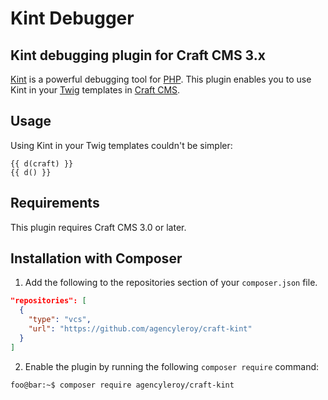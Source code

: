 # Kint Debugger
## Kint debugging plugin for Craft CMS 3.x

[Kint](https://kint-php.github.io/kint/) is a powerful debugging tool for [PHP](http://www.php.net/). This plugin enables you to use Kint in your [Twig](https://twig.symfony.com/) templates in [Craft CMS](https://craftcms.com/).

## Usage

Using Kint in your Twig templates couldn't be simpler:

```twig
{{ d(craft) }}
{{ d() }}
```

## Requirements

This plugin requires Craft CMS 3.0 or later.

## Installation with Composer

1. Add the following to the repositories section of your `composer.json` file.

```json
"repositories": [
  {
    "type": "vcs",
    "url": "https://github.com/agencyleroy/craft-kint"
  }
]
```

2. Enable the plugin by running the following `composer require` command:

```console
foo@bar:~$ composer require agencyleroy/craft-kint
```